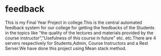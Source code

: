 # feedback
This is my Final Year Project in college.This is the central automated feedback system for our college for getting the feedbacks of the 
Students in the topics like "the quality of the lectures and materials provided by the course instructor","Usefulness of this course in future" 
etc. etc.There are 4 servers respectively for Students,Admin, Course Instructors and a Rest Server.We have done this project using Mean stack method.
